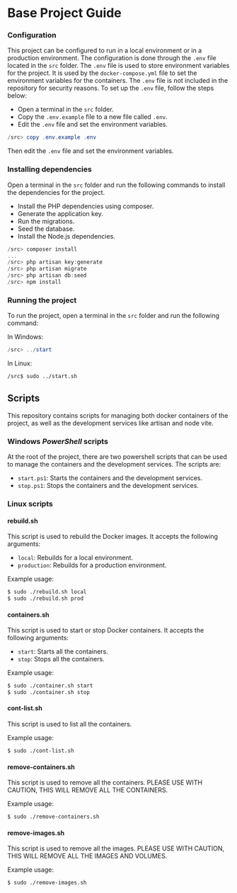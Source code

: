 # Base Project Guide

### Configuration
This project can be configured to run in a local environment or in a production environment. The configuration is done through the `.env` file located in the `src` folder.
The `.env` file is used to store environment variables for the project. It is used by the `docker-compose.yml` file to set the environment variables for the containers. The `.env` file is not included in the repository for security reasons. To set up the `.env` file, follow the steps below:
- Open a terminal in the `src` folder.
- Copy the `.env.example` file to a new file called `.env`.
- Edit the `.env` file and set the environment variables.

```powershell
/src> copy .env.example .env
```
Then edit the `.env` file and set the environment variables.

### Installing dependencies
Open a terminal in the `src` folder and run the following commands to install the dependencies for the project.
- Install the PHP dependencies using composer.
- Generate the application key.
- Run the migrations.
- Seed the database.
- Install the Node.js dependencies.

```powershell
/src> composer install
...
/src> php artisan key:generate
/src> php artisan migrate
/src> php artisan db:seed
/src> npm install
```

### Running the project
To run the project, open a terminal in the `src` folder and run the following command:

In Windows:
```powershell
/src> ../start
```
In Linux:
```bash
/src$ sudo ../start.sh
```
## Scripts

This repository contains scripts for managing both docker containers of the project, as well as the development services like artisan and node vite.

### Windows *PowerShell* scripts
At the root of the project, there are two powershell scripts that can be used to manage the containers and the development services. The scripts are:
- `start.ps1`: Starts the containers and the development services.
- `stop.ps1`: Stops the containers and the development services.

### Linux scripts

#### rebuild.sh
This script is used to rebuild the Docker images. It accepts the following arguments:

- `local`: Rebuilds for a local environment.
- `production`: Rebuilds for a production environment.

Example usage:
    
```bash
$ sudo ./rebuild.sh local
$ sudo ./rebuild.sh prod
```

#### containers.sh

This script is used to start or stop Docker containers. It accepts the following arguments:

- `start`: Starts all the containers.
- `stop`: Stops all the containers.

Example usage:
    
```bash 
$ sudo ./container.sh start
$ sudo ./container.sh stop
```
#### cont-list.sh

This script is used to list all the containers.

Example usage:
    
```bash
$ sudo ./cont-list.sh
```

#### remove-containers.sh
This script is used to remove all the containers. PLEASE USE WITH CAUTION, THIS WILL REMOVE ALL THE CONTAINERS.

Example usage:
    
```bash
$ sudo ./remove-containers.sh
```

#### remove-images.sh
This script is used to remove all the images. PLEASE USE WITH CAUTION, THIS WILL REMOVE ALL THE IMAGES AND VOLUMES.

Example usage:
    
```bash
$ sudo ./remove-images.sh
```